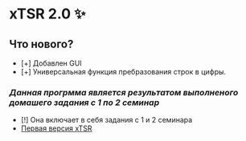 # xTSR 2.0 ✨
## Что нового?
- [+] Добавлен GUI
- [+] Универсальная функция пребразования строк в цифры.
### ***Данная прогрмма является результатом выполненого домашего задания с 1 по 2 семинар*** 
- [!] Она включает в себя задания с 1 и 2 семинара
- [Первая версия xTSR](https://github.com/Wh3Baby/xTSR)
 
